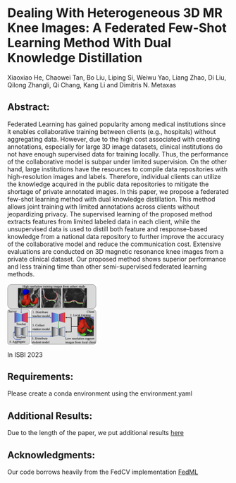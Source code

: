 # Dealing With Heterogeneous 3D MR Knee Images: A Federated Few-Shot Learning Method With Dual Knowledge Distillation

Xiaoxiao He, Chaowei Tan, Bo Liu, Liping Si, Weiwu Yao, Liang Zhao, Di Liu, Qilong Zhangli, Qi Chang, Kang Li and Dimitris N. Metaxas

## Abstract:

Federated Learning has gained popularity among medical institutions since it enables collaborative training between clients (e.g., hospitals) without aggregating data. However, due to the high cost associated with creating annotations, especially for large 3D image datasets, clinical institutions do not have enough supervised data for training locally. Thus, the performance of the collaborative model is subpar under limited supervision. On the other hand, large institutions have the resources to compile data repositories with high-resolution images and labels. Therefore, individual clients can utilize the knowledge acquired in the public data repositories to mitigate the shortage of private annotated images. In this paper, we propose a federated few-shot learning method with dual knowledge distillation. This method allows joint training with limited annotations across clients without jeopardizing privacy. The supervised learning of the proposed method extracts features from limited labeled data in each client, while the unsupervised data is used to distill both feature and response-based knowledge from a national data repository to further improve the accuracy of the collaborative model and reduce the communication cost. Extensive evaluations are conducted on 3D magnetic resonance knee images from a private clinical dataset. Our proposed method shows superior performance and less training time than other semi-supervised federated learning methods.

<img src='figures/Fig-1.png' align="center"  width="40%" height="40%">

In ISBI 2023

## Requirements: 

Please create a conda environment using the environment.yaml

## Additional Results:

Due to the length of the paper, we put additional results [here](Additional_Results.md)

## Acknowledgments:
Our code borrows heavily from the FedCV implementation [FedML](https://github.com/FedML-AI/FedML)